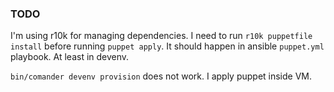 ### TODO

I'm using r10k for managing dependencies. I need to run `r10k puppetfile install` before running `puppet apply`. It should happen in ansible `puppet.yml` playbook. At least in devenv.

`bin/comander devenv provision` does not work. I apply puppet inside VM.
